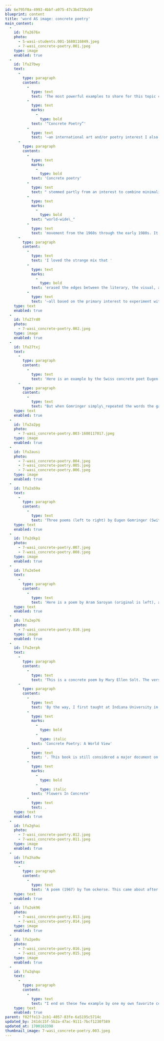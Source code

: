 ```yaml
---
id: 6e795f0a-4993-4bbf-a975-47c3bd729a59
blueprint: content
title: 'word AS image: concrete poetry'
main_content:
  -
    id: lfu2676x
    photo:
      - 5-wasi-students.001-1680116849.jpeg
      - 7-wasi_concrete-poetry.001.jpeg
    type: image
    enabled: true
  -
    id: lfu27bwy
    text:
      -
        type: paragraph
        content:
          -
            type: text
            text: 'The most powerful examples to share for this topic called “word AS image" are works from artists/poets who worked in a field that eventually became labelled as '
          -
            type: text
            marks:
              -
                type: bold
            text: '“Concrete Poetry”'
          -
            type: text
            text: '—an international art and/or poetry interest I also became part of.'
      -
        type: paragraph
        content:
          -
            type: text
            marks:
              -
                type: bold
            text: 'Concrete poetry'
          -
            type: text
            text: " stemmed partly from an interest to combine minimalism in art with literary forms of experimental poetry. It evolved into a\_"
          -
            type: text
            marks:
              -
                type: bold
            text: "world-wide\_"
          -
            type: text
            text: 'movement from the 1960s through the early 1980s. It caught my own interest around 1965 after I had met and worked with the German artist Dieter Roth.'
      -
        type: paragraph
        content:
          -
            type: text
            text: 'I loved the strange mix that '
          -
            type: text
            marks:
              -
                type: bold
            text: 'erased the edges between the literary, the visual, and the performing arts'
          -
            type: text
            text: '—all based on the primary interest to experiment with new ways to make poetry.'
    type: text
    enabled: true
  -
    id: lfu27rd0
    photo:
      - 7-wasi_concrete-poetry.002.jpeg
    type: image
    enabled: true
  -
    id: lfu27txj
    text:
      -
        type: paragraph
        content:
          -
            type: text
            text: 'Here is an example by the Swiss concrete poet Eugen Gomringer. There is nothing partiuclarly poetic about these two words: ping pong (although we can hardly escape what they offer when we hear them out loud or in our heads—like the sound of the game ping pong)'
      -
        type: paragraph
        content:
          -
            type: text
            text: "But when Gomringer simply\_repeated the words the game itself comes to life as we see in this particular construction, and how it sounds by reading it out loud: ping pong, ping pong ping,  etc...."
    type: text
    enabled: true
  -
    id: lfu2a2pg
    photo:
      - 7-wasi_concrete-poetry.003-1680117017.jpeg
    type: image
    enabled: true
  -
    id: lfu2ausi
    photo:
      - 7-wasi_concrete-poetry.004.jpeg
      - 7-wasi_concrete-poetry.005.jpeg
      - 7-wasi_concrete-poetry.006.jpeg
    type: image
    enabled: true
  -
    id: lfu2a59a
    text:
      -
        type: paragraph
        content:
          -
            type: text
            text: 'Three poems (left to right) by Eugen Gomringer (Switzerland), Decio Pignatari (noigandres group, Brazil), and Aram Saroyan (USA). The "LIFE" poem actually occurs over a series of pages and in that sequence the letters combine to form a symbol—perhaps of infinity...? '
    type: text
    enabled: true
  -
    id: lfu2dkp1
    photo:
      - 7-wasi_concrete-poetry.007.jpeg
      - 7-wasi_concrete-poetry.008.jpeg
    type: image
    enabled: true
  -
    id: lfu2e5e4
    text:
      -
        type: paragraph
        content:
          -
            type: text
            text: 'Here is a poem by Aram Saroyan (original is left), and Hansjorg Mayer’s interpretation typographically on the right. You can decide for yourself if you prefer this one over the typewriter version. The Hansjorg Mayer version does add certain aspects the other version does not have, but does this help the reader expand information or does it "direct" meaning in a certain way and thereby limit content? This is reflective of the challenge with typography for designers!'
    type: text
    enabled: true
  -
    id: lfu2ep76
    photo:
      - 7-wasi_concrete-poetry.010.jpeg
    type: image
    enabled: true
  -
    id: lfu2erpk
    text:
      -
        type: paragraph
        content:
          -
            type: text
            text: 'This is a concrete poem by Mary Ellen Solt. The version off the left was hers—printed on letterpress at Indiana University; the one on the right was another version by Hansjorg Mayer,  translated in his "style" and use of typography.  '
      -
        type: paragraph
        content:
          -
            type: text
            text: 'By the way, I first taught at Indiana University in 1967 (until 1972, when I came to RISD). At IU I met Mary Ellen, who was a professor in English at the University, and who then became a student of mine when her interested took her into my typography courses. We became good friends and inspired each other on our separate discoveries and interpretations of concrete poetry. We had many, many memorable discussions on issues I have shared. We both appreciated how we learned from each other. Also, Mary Ellen was able to bring a variety of concrete poets from all over the world to Bloomington, Indiana, which had meanwhile become a hot world center for concrete poetry interests. Mary Ellen eventually published a major source for that: '
          -
            type: text
            marks:
              -
                type: bold
              -
                type: italic
            text: 'Concrete Poetry: A World View'
          -
            type: text
            text: '. This book is still considered a major document on this subject, and a project on which I helped her significantly as a consultant—but also her views via courses she took with me, and on working with her favorite letterpress project/book called '
          -
            type: text
            marks:
              -
                type: bold
              -
                type: italic
            text: 'Flowers In Concrete'
          -
            type: text
            text: .
    type: text
    enabled: true
  -
    id: lfu2ghai
    photo:
      - 7-wasi_concrete-poetry.012.jpeg
      - 7-wasi_concrete-poetry.011.jpeg
    type: image
    enabled: true
  -
    id: lfu2ha9w
    text:
      -
        type: paragraph
        content:
          -
            type: text
            text: 'A poem (1967) by Tom ockerse. This came about after I did the original version (left side) for a postcard format to participate in a mailart project in 1967 and had limited space and typesetting technology. It''s interesting to compare what each has that is not in the other. First of all the blocks of type (especially in the right version) do not even question if there is anything missing—the blocks of the alphabet look perfect—until one realizes that it is not possible for 26 letters to fit in a square, hence the search starts how that is made possible and we discover that each one has a letter is missing which together spells the word "G O N E". The right version becomes a much more interesting experience which experience with it reveals deeper and expanded insight into the nature of this object as a poem.'
    type: text
    enabled: true
  -
    id: lfu2ok96
    photo:
      - 7-wasi_concrete-poetry.013.jpeg
      - 7-wasi_concrete-poetry.014.jpeg
    type: image
    enabled: true
  -
    id: lfu2pe0u
    photo:
      - 7-wasi_concrete-poetry.016.jpeg
      - 7-wasi_concrete-poetry.015.jpeg
    type: image
    enabled: true
  -
    id: lfu2qhqo
    text:
      -
        type: paragraph
        content:
          -
            type: text
            text: "I end on these few example by one my own favorite concrete poet, Ian Hamilton Finlay. I plan to have a more extensive devotion to Ian's work on my website because he also became a major influence on my own works of concrete poetry. Briefly, Ian was an artist/poet living in Scotland. After years of exhibits etc, he needed up living in a remote part of farm land where he ended up making his garden a work of poetry and where his poetry lived in turn. Ian was not shy to collaborate with other experts to help him achieve the best possible means for his word-works to life—like calligraphers, stone carvers, wall-builders, etc. "
    type: text
    enabled: true
parent: f02ffe13-2cb1-4057-83fe-6a5195c5714c
updated_by: 241dc15f-5b2a-47ac-9111-7bcf1230f589
updated_at: 1700163398
thumbnail_image: 7-wasi_concrete-poetry.003.jpeg
---
```

